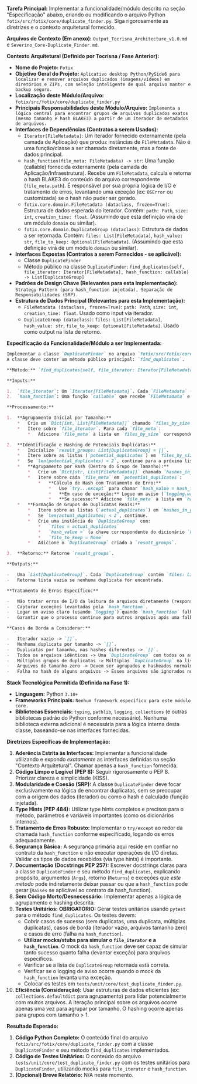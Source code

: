 **Tarefa Principal:** Implementar a funcionalidade/módulo descrito na seção "Especificação" abaixo, criando ou modificando o arquivo Python `fotix/src/fotix/core/duplicate_finder.py`. Siga rigorosamente as diretrizes e o contexto arquitetural fornecido.

**Arquivos de Contexto (Em anexo):** `Output_Tocrisna_Architecture_v1.0.md` e `Severino_Core-Duplicate_Finder.md`.

**Contexto Arquitetural (Definido por Tocrisna / Fase Anterior):**

*   **Nome do Projeto:** `Fotix`
*   **Objetivo Geral do Projeto:** `Aplicativo desktop Python/PySide6 para localizar e remover arquivos duplicados (imagens/vídeos) em diretórios e ZIPs, com seleção inteligente de qual arquivo manter e backup seguro.`
*   **Localização deste Módulo/Arquivo:** `fotix/src/fotix/core/duplicate_finder.py`
*   **Principais Responsabilidades deste Módulo/Arquivo:** `Implementa a lógica central para encontrar grupos de arquivos duplicados exatos (mesmo tamanho e hash BLAKE3) a partir de um iterador de metadados de arquivos.`
*   **Interfaces de Dependências (Contratos a serem Usados):**
    *   `Iterator[FileMetadata]`: Um iterador fornecido externamente (pela camada de Aplicação) que produz instâncias de `FileMetadata`. Não é uma função/classe a ser chamada diretamente, mas a fonte de dados principal.
    *   `hash_function(file_meta: FileMetadata) -> str`: Uma função (callable) fornecida externamente (pela camada de Aplicação/Infraestrutura). Recebe um `FileMetadata`, calcula e retorna o hash BLAKE3 do conteúdo do arquivo correspondente (`file_meta.path`). É responsável por sua própria lógica de I/O e tratamento de erros, levantando uma exceção (ex: `OSError` ou customizada) se o hash não puder ser gerado.
    *   `fotix.core.domain.FileMetadata (dataclass, frozen=True)`: Estrutura de dados esperada do iterador. Contém: `path: Path`, `size: int`, `creation_time: float`. (Assumindo que esta definição virá de um módulo `domain` ou similar).
    *   `fotix.core.domain.DuplicateGroup (dataclass)`: Estrutura de dados a ser retornada. Contém: `files: List[FileMetadata]`, `hash_value: str`, `file_to_keep: Optional[FileMetadata]`. (Assumindo que esta definição virá de um módulo `domain` ou similar).
*   **Interfaces Expostas (Contratos a serem Fornecidos - se aplicável):**
    *   Classe `DuplicateFinder`
    *   Método público na classe `DuplicateFinder`: `find_duplicates(self, file_iterator: Iterator[FileMetadata], hash_function: callable) -> List[DuplicateGroup]`
*   **Padrões de Design Chave (Relevantes para esta Implementação):** `Strategy Pattern (para hash_function injetada), Separação de Responsabilidades (SRP).`
*   **Estrutura de Dados Principal (Relevantes para esta Implementação):**
    *   `FileMetadata (dataclass, frozen=True)`: `path: Path`, `size: int`, `creation_time: float`. Usado como input via iterador.
    *   `DuplicateGroup (dataclass)`: `files: List[FileMetadata]`, `hash_value: str`, `file_to_keep: Optional[FileMetadata]`. Usado como output na lista de retorno.

**Especificação da Funcionalidade/Módulo a ser Implementada:**

```markdown
Implementar a classe `DuplicateFinder` no arquivo `fotix/src/fotix/core/duplicate_finder.py`.
A classe deve conter um método público principal: `find_duplicates`.

**Método:** `find_duplicates(self, file_iterator: Iterator[FileMetadata], hash_function: callable) -> List[DuplicateGroup]`

**Inputs:**

1.  `file_iterator`: Um `Iterator[FileMetadata]`. Cada `FileMetadata` (dataclass `frozen=True`) contém `path: Path`, `size: int`, `creation_time: float`.
2.  `hash_function`: Uma função `callable` que recebe `FileMetadata` e retorna `str` (hash BLAKE3), ou levanta exceção em caso de erro de I/O ao ler o arquivo.

**Processamento:**

1.  **Agrupamento Inicial por Tamanho:**
    *   Crie um `Dict[int, List[FileMetadata]]` chamado `files_by_size`.
    *   Itere sobre `file_iterator`. Para cada `file_meta`:
        *   Adicione `file_meta` à lista em `files_by_size` correspondente ao `file_meta.size`.

2.  **Identificação e Hashing de Potenciais Duplicatas:**
    *   Inicialize `result_groups: List[DuplicateGroup] = []`.
    *   Itere sobre as listas (`potential_duplicates`) em `files_by_size.values()`.
    *   Se `len(potential_duplicates) < 2`, continue para a próxima lista.
    *   **Agrupamento por Hash (Dentro do Grupo de Tamanho):**
        *   Crie um `Dict[str, List[FileMetadata]]` chamado `hashes_in_group`.
        *   Itere sobre cada `file_meta` em `potential_duplicates`:
            *   **Cálculo de Hash com Tratamento de Erro:**
                *   Use `try...except` para chamar `hash_value = hash_function(file_meta)`.
                *   **Em caso de exceção:** Logue um aviso (`logging.warning`) com o caminho do arquivo e o erro. Continue para o próximo `file_meta`.
                *   **Se sucesso:** Adicione `file_meta` à lista em `hashes_in_group` correspondente ao `hash_value`.
    *   **Formação de Grupos de Duplicatas Reais:**
        *   Itere sobre as listas (`actual_duplicates`) em `hashes_in_group.values()`.
        *   Se `len(actual_duplicates) < 2`, continue.
        *   Crie uma instância de `DuplicateGroup` com:
            *   `files = actual_duplicates`
            *   `hash_value =` (a chave correspondente do dicionário `hashes_in_group`)
            *   `file_to_keep = None`
        *   Adicione o `DuplicateGroup` criado a `result_groups`.

3.  **Retorno:** Retorne `result_groups`.

**Outputs:**

-   Uma `List[DuplicateGroup]`. Cada `DuplicateGroup` contém `files: List[FileMetadata]` (2+ arquivos), `hash_value: str`, e `file_to_keep: Optional[FileMetadata]` (sempre `None` neste estágio).
-   Retorna lista vazia se nenhuma duplicata for encontrada.

**Tratamento de Erros Específico:**

-   Não tratar erros de I/O da leitura de arquivos diretamente (responsabilidade da `hash_function`).
-   Capturar exceções levantadas pela `hash_function`.
-   Logar um aviso claro (usando `logging`) quando `hash_function` falhar para um arquivo, incluindo o caminho e o erro.
-   Garantir que o processo continue para outros arquivos após uma falha no hash de um arquivo específico.

**Casos de Borda a Considerar:**

-   Iterador vazio -> `[]`.
-   Nenhuma duplicata por tamanho -> `[]`.
-   Duplicatas por tamanho, mas hashes diferentes -> `[]`.
-   Todos os arquivos idênticos -> Uma `DuplicateGroup` com todos os arquivos.
-   Múltiplos grupos de duplicatas -> Múltiplas `DuplicateGroup` na lista.
-   Arquivos de tamanho zero -> Devem ser agrupados e hasheados normalmente.
-   Falha no hash de alguns arquivos -> Esses arquivos são ignorados no agrupamento por hash, o processo continua.
```

**Stack Tecnológica Permitida (Definida na Fase 1):**

*   **Linguagem:** Python `3.10+`
*   **Frameworks Principais:** `Nenhum framework específico para este módulo core.`
*   **Bibliotecas Essenciais:** `typing`, `pathlib`, `logging`, `collections` (e outras bibliotecas padrão do Python conforme necessário). Nenhuma biblioteca externa adicional é necessária para a lógica interna desta classe, baseando-se nas interfaces fornecidas.

**Diretrizes Específicas de Implementação:**

1.  **Aderência Estrita às Interfaces:** Implementar a funcionalidade utilizando e expondo *exatamente* as interfaces definidas na seção "Contexto Arquitetural". Chamar apenas a `hash_function` fornecida.
2.  **Código Limpo e Legível (PEP 8):** Seguir rigorosamente o PEP 8. Priorizar clareza e simplicidade (KISS).
3.  **Modularidade e Coesão (SRP):** A classe `DuplicateFinder` deve focar exclusivamente na lógica de encontrar duplicatas, sem se preocupar com a origem dos dados (iterador) ou como o hash é calculado (função injetada).
4.  **Type Hints (PEP 484):** Utilizar type hints completos e precisos para o método, parâmetros e variáveis importantes (como os dicionários internos).
5.  **Tratamento de Erros Robusto:** Implementar o `try/except` ao redor da chamada `hash_function` conforme especificado, logando os erros adequadamente.
6.  **Segurança Básica:** A segurança primária aqui reside em confiar no contrato da `hash_function` e não executar operações de I/O diretas. Validar os tipos de dados recebidos (via type hints) é importante.
7.  **Documentação (Docstrings PEP 257):** Escrever docstrings claras para a classe `DuplicateFinder` e seu método `find_duplicates`, explicando propósito, argumentos (`Args`), retorno (`Returns`) e exceções que *este método* pode indiretamente deixar passar ou que a `hash_function` pode gerar (`Raises` se aplicável ao contrato da hash_function).
8.  **Sem Código Morto/Desnecessário:** Implementar apenas a lógica de agrupamento e hashing descrita.
9.  **Testes Unitários:** **OBRIGATÓRIO:** Gerar testes unitários usando `pytest` para o método `find_duplicates`. Os testes devem:
    *   Cobrir casos de sucesso (sem duplicatas, uma duplicata, múltiplas duplicatas), casos de borda (iterador vazio, arquivos tamanho zero) e casos de erro (falha na `hash_function`).
    *   **Utilizar mocks/stubs para simular o `file_iterator` e a `hash_function`**. O mock da `hash_function` deve ser capaz de simular tanto sucesso quanto falha (levantar exceção) para arquivos específicos.
    *   Verificar se a lista de `DuplicateGroup` retornada está correta.
    *   Verificar se o logging de aviso ocorre quando o mock da `hash_function` levanta uma exceção.
    *   Colocar os testes em `tests/unit/core/test_duplicate_finder.py`.
10. **Eficiência (Consideração):** Usar estruturas de dados eficientes (ex: `collections.defaultdict` para agrupamento) para lidar potencialmente com muitos arquivos. A iteração principal sobre os arquivos ocorre apenas uma vez para agrupar por tamanho. O hashing ocorre apenas para grupos com tamanho > 1.

**Resultado Esperado:**

1.  **Código Python Completo:** O conteúdo final do arquivo `fotix/src/fotix/core/duplicate_finder.py` com a classe `DuplicateFinder` e seu método `find_duplicates` implementados.
2.  **Código de Testes Unitários:** O conteúdo do arquivo `tests/unit/core/test_duplicate_finder.py` com os testes unitários para `DuplicateFinder`, utilizando mocks para `file_iterator` e `hash_function`.
3.  **(Opcional) Breve Relatório:** N/A neste momento.